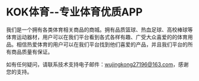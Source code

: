 # KOK体育--专业体育优质APP

我们是一个拥有各类体育相关商品的商城。拥有品质篮球、热血足球、高校棒球等体育运动器材，用户可以在我们平台看到各式各样有趣、广受大众喜爱的的体育用品。相信热爱体育的用户可以在我们平台找到他们喜爱的产品，并且我们平台的所有商品质量有保证。

如有任何疑问，请联系技术支持电子邮件：wujingkong27196@163.com，感谢您的支持。
